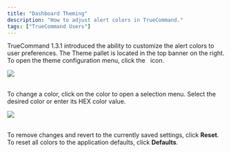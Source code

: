 ```yaml
---
title: "Dashboard Theming"
description: "How to adjust alert colors in TrueCommand."
tags: ["TrueCommand Users"]
---
```


TrueCommand 1.3.1 introduced the ability to customize the alert colors to user preferences. The Theme pallet is located in the top banner on the right. To open the theme configuration menu, click the <i class="fas fa-palette" aria-hidden="true" title="Theme"></i>&nbsp; icon.

<img src="/images/TC1.3.1-Theme1.png">
<br><br>

To change a color, click on the color to open a selection menu. Select the desired color or enter its HEX color value.

<img src="/images/TC1.3.1-Theme2.png">
<br><br>

To remove changes and revert to the currently saved settings, click **Reset**. To reset all colors to the application defaults, click **Defaults**.
